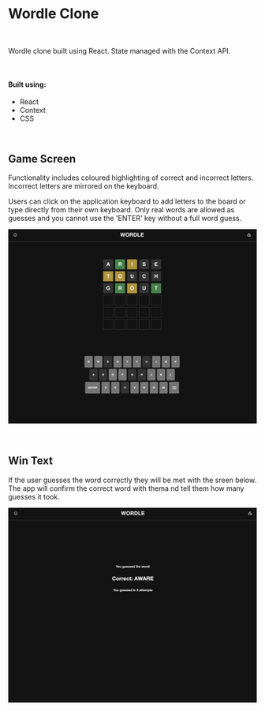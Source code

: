 # Wordle Clone

<br>

<p>Wordle clone built using React. State managed with the Context API.</p>

<br>

#### Built using:

<ul>
    <li>React</li>
    <li>Context</li>
    <li>CSS</li>
</ul>

<br>

## Game Screen

<p>Functionality includes coloured highlighting of correct and incorrect letters. Incorrect letters are mirrored on the keyboard.</p>
<p>Users can click on the application keyboard to add letters to the board or type directly from their own keyboard. Only real words are allowed as guesses and you cannot use the 'ENTER' key without a full word guess.</p>

![Home Page](./src/imgs/wordlefront.png)

<br>

## Win Text

<p>If the user guesses the word correctly they will be met with the sreen below. The app will confirm the correct word with thema nd tell them how many guesses it took.</p>

![Win Page](./src/imgs/wordlewin.png)
